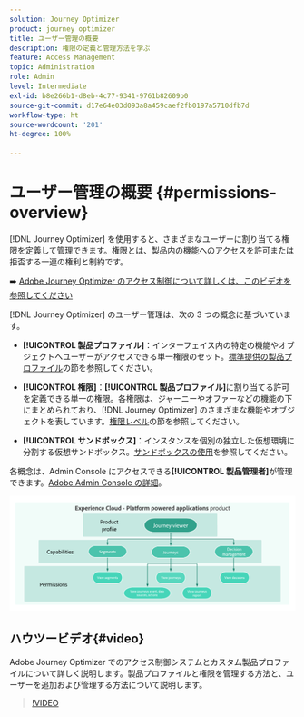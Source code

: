 ```yaml
---
solution: Journey Optimizer
product: journey optimizer
title: ユーザー管理の概要
description: 権限の定義と管理方法を学ぶ
feature: Access Management
topic: Administration
role: Admin
level: Intermediate
exl-id: b8e266b1-d8eb-4c77-9341-9761b82609b0
source-git-commit: d17e64e03d093a8a459caef2fb0197a5710dfb7d
workflow-type: ht
source-wordcount: '201'
ht-degree: 100%

---
```


# ユーザー管理の概要 {#permissions-overview}

[!DNL Journey Optimizer] を使用すると、さまざまなユーザーに割り当てる権限を定義して管理できます。権限とは、製品内の機能へのアクセスを許可または拒否する一連の権利と制約です。

➡️ [Adobe Journey Optimizer のアクセス制御について詳しくは、このビデオを参照してください](#video)

[!DNL Journey Optimizer] のユーザー管理は、次の 3 つの概念に基づいています。

* **[!UICONTROL 製品プロファイル]**：インターフェイス内の特定の機能やオブジェクトへユーザーがアクセスできる単一権限のセット。[標準提供の製品プロファイル](ootb-product-profiles.md)の節を参照してください。

* **[!UICONTROL 権限]**：**[!UICONTROL 製品プロファイル]**&#x200B;に割り当てる許可を定義できる単一の権限。各権限は、ジャーニーやオファーなどの機能の下にまとめられており、[!DNL Journey Optimizer] のさまざまな機能やオブジェクトを表しています。[権限レベル](high-low-permissions.md)の節を参照してください。

* **[!UICONTROL サンドボックス]**：インスタンスを個別の独立した仮想環境に分割する仮想サンドボックス。[サンドボックスの使用](sandboxes.md)を参照してください。

各概念は、Admin Console にアクセスできる&#x200B;**[!UICONTROL 製品管理者]**&#x200B;が管理できます。[Adobe Admin Console の詳細](https://helpx.adobe.com/jp/enterprise/managing/user-guide.html)。

![](assets/do-not-localize/permissions_2.png)

## ハウツービデオ{#video}

Adobe Journey Optimizer でのアクセス制御システムとカスタム製品プロファイルについて詳しく説明します。製品プロファイルと権限を管理する方法と、ユーザーを追加および管理する方法について説明します。

>[!VIDEO](https://video.tv.adobe.com/v/333998?quality=12)
